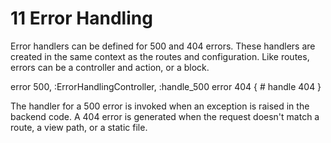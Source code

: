 <h1 id="section_11">11 Error Handling</h1>

Error handlers can be defined for 500 and 404 errors. These handlers are created in the same context as the routes and configuration. Like routes, errors can be a controller and action, or a block.

<div class="code ruby">
error 500, :ErrorHandlingController, :handle_500
error 404 { # handle 404 }
</div>

The handler for a 500 error is invoked when an exception is raised in the backend code. A 404 error is generated when the request doesn't match a route, a view path, or a static file.